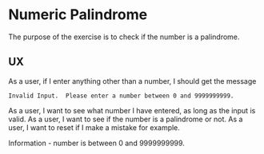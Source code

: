 # Numeric Palindrome

The purpose of the exercise is to check if the number is a palindrome.

## UX

As a user, if I enter anything other than a number, I should get the message

`Invalid Input.  Please enter a number between 0 and 9999999999.`

As a user, I want to see what number I have entered, as long as the input is valid.
As a user, I want to see if the number is a palindrome or not.
As a user, I want to reset if I make a mistake for example.

Information - number is between 0 and 9999999999.